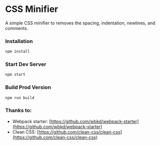 # CSS Minifier

A simple CSS minifier to removes the spacing, indentation, newlines, and comments.

### Installation

```sh
npm install
```

### Start Dev Server

```sh
npm start
```

### Build Prod Version

```sh
npm run build
```

### Thanks to:

- Webpack starter: [https://github.com/wbkd/webpack-starter](https://github.com/wbkd/webpack-starter)
- Clean CSS: [https://github.com/clean-css/clean-css](https://github.com/clean-css/clean-css)
